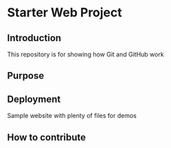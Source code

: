 # Starter Web Project

## Introduction

This repository is for showing how Git and GitHub work

## Purpose

## Deployment


Sample website with plenty of files for demos

## How to contribute
